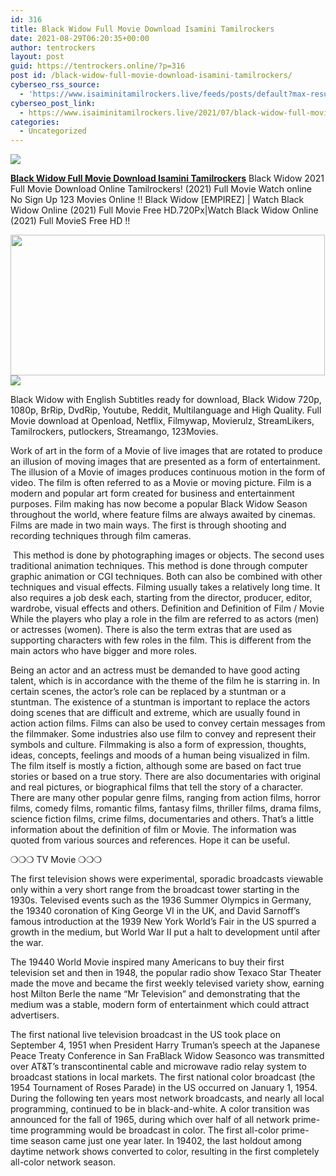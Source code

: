```yaml
---
id: 316
title: Black Widow Full Movie Download Isamini Tamilrockers
date: 2021-08-29T06:20:35+00:00
author: tentrockers
layout: post
guid: https://tentrockers.online/?p=316
post id: /black-widow-full-movie-download-isamini-tamilrockers/
cyberseo_rss_source:
  - 'https://www.isaiminitamilrockers.live/feeds/posts/default?max-results=150&start-index=1'
cyberseo_post_link:
  - https://www.isaiminitamilrockers.live/2021/07/black-widow-full-movie-download-isamini.html
categories:
  - Uncategorized
---
```

<div class="media_block">
  <img src="https://1.bp.blogspot.com/-OvoO_Rbui_o/YOfkRcR1TmI/AAAAAAAABA4/BYuUA39L6Ns-Owr458YtX8IQcnMqdyRIwCLcBGAsYHQ/s72-w503-h225-c/Black-Widow-Full-Movie-Free-Download-Tamilrockers-Filmywap-Leaked-Bollybytes.net_.jpg" class="media_thumbnail" />
</div>

<meta content="Black Widow Full Movie Download Isamini Tamilrockers Black Widow 2021 Full Movie Download Online Tamilrockers! (2021) Full Movie Watch onli..." name="twitter:description" />

  


<center>
</center>

**[Black Widow Full Movie Download Isamini Tamilrockers](https://www.tamilrockers.co.nz/black-widow-2021-full-movie-download-online-tamilrockers/)** Black Widow 2021 Full Movie Download Online Tamilrockers! (2021) Full Movie Watch online No Sign Up 123 Movies Online !! Black Widow [EMPIREZ] | Watch Black Widow Online (2021) Full Movie Free HD.720Px|Watch Black Widow Online (2021) Full MovieS Free HD !!

<div class="separator">
  <a href="https://1.bp.blogspot.com/-OvoO_Rbui_o/YOfkRcR1TmI/AAAAAAAABA4/BYuUA39L6Ns-Owr458YtX8IQcnMqdyRIwCLcBGAsYHQ/s1200/Black-Widow-Full-Movie-Free-Download-Tamilrockers-Filmywap-Leaked-Bollybytes.net_.jpg" imageanchor="1"><img loading="lazy" border="0" data-original-height="675" data-original-width="1200" height="225" src="https://1.bp.blogspot.com/-OvoO_Rbui_o/YOfkRcR1TmI/AAAAAAAABA4/BYuUA39L6Ns-Owr458YtX8IQcnMqdyRIwCLcBGAsYHQ/w503-h225/Black-Widow-Full-Movie-Free-Download-Tamilrockers-Filmywap-Leaked-Bollybytes.net_.jpg" width="503" /></a>
</div>



<div class="separator">
  <a href="https://www.tamilrockers.co.nz/black-widow-2021-full-movie-download-online-tamilrockers/" imageanchor="1"><img border="0" data-original-height="250" data-original-width="300" src="https://1.bp.blogspot.com/-nfbzYVobUik/YMlpOerzdgI/AAAAAAAAA3Y/aAupsOUs_WMY6Lv7R1OtZhI6OqaRh-YAwCPcBGAYYCw/s0/e854879156f0849f3d27a89db88ed039.png" /></a>
</div>

Black Widow with English Subtitles ready for download, Black Widow 720p, 1080p, BrRip, DvdRip, Youtube, Reddit, Multilanguage and High Quality. Full Movie download at Openload, Netflix, Filmywap, Movierulz, StreamLikers, Tamilrockers, putlockers, Streamango, 123Movies.

Work of art in the form of a Movie of live images that are rotated to produce an illusion of moving images that are presented as a form of entertainment. The illusion of a Movie of images produces continuous motion in the form of video. The film is often referred to as a Movie or moving picture. Film is a modern and popular art form created for business and entertainment purposes. Film making has now become a popular Black Widow Season throughout the world, where feature films are always awaited by cinemas. Films are made in two main ways. The first is through shooting and recording techniques through film cameras.

&nbsp;This method is done by photographing images or objects. The second uses traditional animation techniques. This method is done through computer graphic animation or CGI techniques. Both can also be combined with other techniques and visual effects. Filming usually takes a relatively long time. It also requires a job desk each, starting from the director, producer, editor, wardrobe, visual effects and others. Definition and Definition of Film / Movie While the players who play a role in the film are referred to as actors (men) or actresses (women). There is also the term extras that are used as supporting characters with few roles in the film. This is different from the main actors who have bigger and more roles.&nbsp;

Being an actor and an actress must be demanded to have good acting talent, which is in accordance with the theme of the film he is starring in. In certain scenes, the actor’s role can be replaced by a stuntman or a stuntman. The existence of a stuntman is important to replace the actors doing scenes that are difficult and extreme, which are usually found in action action films. Films can also be used to convey certain messages from the filmmaker. Some industries also use film to convey and represent their symbols and culture. Filmmaking is also a form of expression, thoughts, ideas, concepts, feelings and moods of a human being visualized in film. The film itself is mostly a fiction, although some are based on fact true stories or based on a true story. There are also documentaries with original and real pictures, or biographical films that tell the story of a character. There are many other popular genre films, ranging from action films, horror films, comedy films, romantic films, fantasy films, thriller films, drama films, science fiction films, crime films, documentaries and others. That’s a little information about the definition of film or Movie. The information was quoted from various sources and references. Hope it can be useful.

❍❍❍ TV Movie ❍❍❍

The first television shows were experimental, sporadic broadcasts viewable only within a very short range from the broadcast tower starting in the 1930s. Televised events such as the 1936 Summer Olympics in Germany, the 19340 coronation of King George VI in the UK, and David Sarnoff’s famous introduction at the 1939 New York World’s Fair in the US spurred a growth in the medium, but World War II put a halt to development until after the war.&nbsp;

The 19440 World Movie inspired many Americans to buy their first television set and then in 1948, the popular radio show Texaco Star Theater made the move and became the first weekly televised variety show, earning host Milton Berle the name “Mr Television” and demonstrating that the medium was a stable, modern form of entertainment which could attract advertisers.&nbsp;

The first national live television broadcast in the US took place on September 4, 1951 when President Harry Truman’s speech at the Japanese Peace Treaty Conference in San FraBlack Widow Seasonco was transmitted over AT&T’s transcontinental cable and microwave radio relay system to broadcast stations in local markets. The first national color broadcast (the 1954 Tournament of Roses Parade) in the US occurred on January 1, 1954. During the following ten years most network broadcasts, and nearly all local programming, continued to be in black-and-white. A color transition was announced for the fall of 1965, during which over half of all network prime-time programming would be broadcast in color. The first all-color prime-time season came just one year later. In 19402, the last holdout among daytime network shows converted to color, resulting in the first completely all-color network season.

<center>
</center>